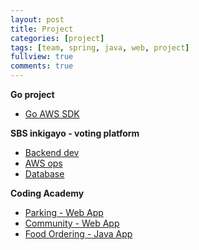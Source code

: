 ```yaml
---
layout: post
title: Project
categories: [project]
tags: [team, spring, java, web, project]
fullview: true
comments: true
---
```


**Go project**
- [Go AWS SDK](doc_goproject)

**SBS inkigayo - voting platform**
- [Backend dev](doc_rm_spring)
- [AWS ops](elasticache)
- [Database](doc_rm_database)

**Coding Academy**
- [Parking - Web App](parking)
- [Community - Web App](developmental)
- [Food Ordering - Java App](food)
